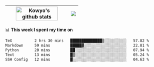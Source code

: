 | <a href="https://github.com/anuraghazra/github-readme-stats"><img width="85%" src="https://github-readme-stats.vercel.app/api?username=kowyo&show_icons=true&hide_border=true&theme=transparent" alt="Kowyo's github stats" /></a> | <a href="https://github.com/anuraghazra/github-readme-stats"><img align="center" src="https://github-readme-stats.vercel.app/api/top-langs/?username=kowyo&exclude_repo=Engineering-Competition-Robot,mobile-robot&hide=c,assembly,shaderlab,hlsl,mathematica,cmake&layout=compact&hide_border=true&theme=transparent" /></a> |
| ------------- | ------------- |

📊 **This week I spent my time on**
<!--START_SECTION:waka-->

```txt
TeX          2 hrs 30 mins   ██████████████▒░░░░░░░░░░   57.82 %
Markdown     59 mins         █████▓░░░░░░░░░░░░░░░░░░░   22.81 %
Python       20 mins         ██░░░░░░░░░░░░░░░░░░░░░░░   07.94 %
Text         13 mins         █▒░░░░░░░░░░░░░░░░░░░░░░░   05.24 %
SSH Config   12 mins         █░░░░░░░░░░░░░░░░░░░░░░░░   04.63 %
```

<!--END_SECTION:waka-->
